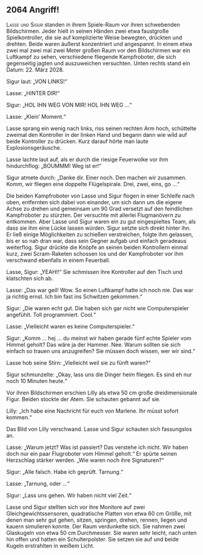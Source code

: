 ## **2064** Angriff!

<span style="font-variant:small-caps;">Lasse und Sigur</span> standen in ihrem Spiele-Raum vor ihren schwebenden Bildschirmen.
Jeder hielt in seinen Händen zwei etwa faustgroße Spielkontroller, die sie auf komplizierte Weise bewegten, drückten und drehten.
Beide waren äußerst konzentriert und angespannt.
In einem etwa zwei mal zwei mal zwei Meter großen Raum vor den Bildschirmen war ein Luftkampf zu sehen, verschiedene fliegende Kampfroboter, die sich gegenseitig jagten und auszuweichen versuchten.
Unten rechts stand ein Datum: 22. März 2028.

Sigur laut: „VON LINKS!“

Lasse: „HINTER DIR!“

Sigur: „HOL IHN WEG VON MIR! HOL IHN WEG …“

Lasse: „Klein’ Moment.“

Lasse sprang ein wenig nach links, riss seinen rechten Arm hoch, schüttelte zweimal den Kontroller in der linken Hand und begann dann wie wild auf beide Kontroller zu drücken.
Kurz darauf hörte man laute Explosionsgeräusche.

Lasse lachte laut auf, als er durch die riesige Feuerwolke vor ihm hindurchflog: „BOUMMM! Weg ist er!“

Sigur atmete durch: „Danke dir.
Einer noch.
Den machen wir zusammen.
Komm, wir fliegen eine doppelte Flügelspirale.
Drei, zwei, eins, go …“

Die beiden Kampfroboter von Lasse und Sigur flogen in einer Schleife nach oben, entfernten sich dabei von einander, um sich dann um die eigene Achse zu drehen und gemeinsam um 90 Grad versetzt auf den feindlichen Kampfroboter zu stürzten.
Der versuchte mit allerlei Flugmanövern zu entkommen.
Aber Lasse und Sigur waren ein zu gut eingespieltes Team, als dass sie ihm eine Lücke lassen würden.
Sigur setzte sich direkt hinter ihn.
Er ließ einige Möglichkeiten zu schießen verstreichen, folgte ihm gelassen, bis er so nah dran war, dass sein Gegner aufgab und einfach geradeaus weiterflog.
Sigur drückte die Knöpfe an seinen beiden Kontrollern einmal kurz, zwei Scram-Raketen schossen los und der Kampfroboter vor ihm verschwand ebenfalls in einem Feuerball.

Lasse, Sigur: „YEAH!!“ Sie schmissen ihre Kontroller auf den Tisch und klatschten sich ab.

Lasse: „Das war geil! Wow.
So einen Luftkampf hatte ich noch nie.
Das war ja richtig ernst.
Ich bin fast ins Schwitzen gekommen.“

Sigur: „Die waren echt gut.
Die haben sich gar nicht wie Computerspieler angefühlt.
Toll programmiert.
Cool.“

Lasse: „Vielleicht waren es keine Computerspieler.“

Sigur: „Komm … hej … du meinst wir haben gerade fünf echte Spieler vom Himmel geholt?
Das wäre ja der Hammer.
Nee.
Warum sollten sie sich einfach so trauen uns anzugreifen?
Sie müssen doch wissen, wer wir sind.“

Lasse hob seine Stirn: „Vielleicht weil sie zu fünft waren?“

Sigur schmunzelte: „Okay, lass uns die Dinger heim fliegen.
Es sind eh nur noch 10 Minuten heute.“

Vor ihren Bildschirmen erschien Lilly als etwa 50 cm große dreidimensionale Figur.
Beiden stockte der Atem.
Sie schauten gebannt auf sie.

Lilly: „Ich habe eine Nachricht für euch von Marlene.
Ihr müsst sofort kommen.“

Das Bild von Lilly verschwand.
Lasse und Sigur schauten sich fassungslos an.

Lasse: „Warum jetzt? Was ist passiert? Das verstehe ich nicht.
Wir haben doch nur ein paar Flugroboter vom Himmel geholt.“
Er spürte seinen Herzschlag stärker werden.
„Wie waren noch ihre Signaturen?“

Sigur: „Alle falsch.
Habe ich geprüft.
Tarnung.“

Lasse: „Tarnung, oder …“

Sigur: „Lass uns gehen.
Wir haben nicht viel Zeit.“

Lasse und Sigur stellten sich vor ihre Monitore auf zwei Gleichgewichtssensoren, quadratische Platten von etwa 60 cm Größe, mit denen man sehr gut gehen, sitzen, springen, drehen, rennen, liegen und kauern simulieren konnte.
Der Raum verdunkelte sich.
Sie nahmen zwei Glaskugeln von etwa 50 cm Durchmesser.
Sie waren sehr leicht, nach unten hin offen und hatten ein Schulterpolster.
Sie setzen sie auf und beide Kugeln erstrahlten in weißem Licht.
